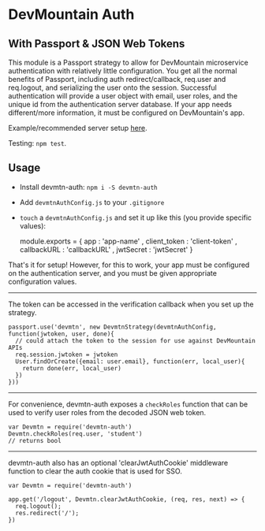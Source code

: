 # DevMountain Auth
## With Passport & JSON Web Tokens

This module is a Passport strategy to allow for DevMountain microservice authentication with
relatively little configuration. You get all the normal benefits of Passport, including auth
redirect/callback, req.user and req.logout, and serializing the user onto the session. Successful
authentication will provide a user object with email, user roles, and the unique id from the
authentication server database. If your app needs different/more information, it must be
configured on DevMountain's app.

Example/recommended server setup [here](./example/server.js).

Testing: `npm test`.

## Usage

* Install devmtn-auth: `npm i -S devmtn-auth`
* Add `devmtnAuthConfig.js` to your `.gitignore`
* `touch` a `devmtnAuthConfig.js` and set it up like this (you provide specific values):

    module.exports = {
      app          : 'app-name'
    , client_token : 'client-token'
    , callbackURL  : 'callbackURL'
    , jwtSecret    : 'jwtSecret'
    }

That's it for setup! However, for this to work, your app must be configured on the authentication
server, and you must be given appropriate configuration values.

--------

The token can be accessed in the verification callback when you set up the strategy.

    passport.use('devmtn', new DevmtnStrategy(devmtnAuthConfig, function(jwtoken, user, done){
      // could attach the token to the session for use against DevMountain APIs
      req.session.jwtoken = jwtoken
      User.findOrCreate({email: user.email}, function(err, local_user){
        return done(err, local_user)
      })
    }))

--------

For convenience, devmtn-auth exposes a `checkRoles` function that can be used to verify user
roles from the decoded JSON web token.

    var Devmtn = require('devmtn-auth')
    Devmtn.checkRoles(req.user, 'student')
    // returns bool

--------

devmtn-auth also has an optional 'clearJwtAuthCookie' middleware function to clear the auth cookie that is used
for SSO.  

    var Devmtn = require('devmtn-auth')

    app.get('/logout', Devmtn.clearJwtAuthCookie, (req, res, next) => {
      req.logout();
      res.redirect('/');
    })
